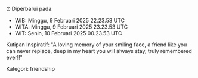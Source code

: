 ⏰ Diperbarui pada:
- WIB: Minggu, 9 Februari 2025 22.23.53 UTC
- WITA: Minggu, 9 Februari 2025 23.23.53 UTC
- WIT: Senin, 10 Februari 2025 00.23.53 UTC

Kutipan Inspiratif:
"A loving memory of your smiling face, a friend like you can never replace, deep in my heart you will always stay, truly remembered ever!!"


Kategori: friendship

